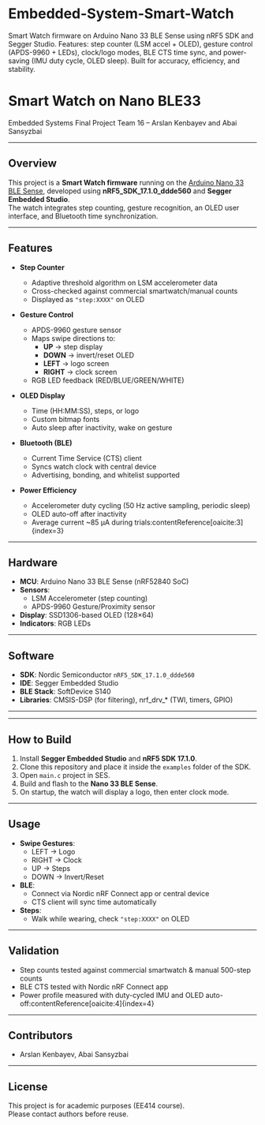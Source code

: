 # Embedded-System-Smart-Watch
Smart Watch firmware on Arduino Nano 33 BLE Sense using nRF5 SDK and Segger Studio. Features: step counter (LSM accel + OLED), gesture control (APDS-9960 + LEDs), clock/logo modes, BLE CTS time sync, and power-saving (IMU duty cycle, OLED sleep). Built for accuracy, efficiency, and stability.
# Smart Watch on Nano BLE33

Embedded Systems Final Project 
Team 16 – Arslan Kenbayev and Abai Sansyzbai  

---

## Overview
This project is a **Smart Watch firmware** running on the [Arduino Nano 33 BLE Sense](https://store.arduino.cc/products/arduino-nano-33-ble-sense), developed using **nRF5_SDK_17.1.0_ddde560** and **Segger Embedded Studio**.  
The watch integrates step counting, gesture recognition, an OLED user interface, and Bluetooth time synchronization.

---

## Features
- **Step Counter**
  - Adaptive threshold algorithm on LSM accelerometer data
  - Cross-checked against commercial smartwatch/manual counts
  - Displayed as `"step:XXXX"` on OLED

- **Gesture Control**
  - APDS-9960 gesture sensor
  - Maps swipe directions to:
    - **UP** → step display
    - **DOWN** → invert/reset OLED
    - **LEFT** → logo screen
    - **RIGHT** → clock screen
  - RGB LED feedback (RED/BLUE/GREEN/WHITE)

- **OLED Display**
  - Time (HH:MM:SS), steps, or logo
  - Custom bitmap fonts
  - Auto sleep after inactivity, wake on gesture

- **Bluetooth (BLE)**
  - Current Time Service (CTS) client
  - Syncs watch clock with central device
  - Advertising, bonding, and whitelist supported

- **Power Efficiency**
  - Accelerometer duty cycling (50 Hz active sampling, periodic sleep)
  - OLED auto-off after inactivity
  - Average current ~85 µA during trials:contentReference[oaicite:3]{index=3}

---

## Hardware
- **MCU**: Arduino Nano 33 BLE Sense (nRF52840 SoC)
- **Sensors**:
  - LSM Accelerometer (step counting)
  - APDS-9960 Gesture/Proximity sensor
- **Display**: SSD1306-based OLED (128×64)
- **Indicators**: RGB LEDs

---

## Software
- **SDK**: Nordic Semiconductor `nRF5_SDK_17.1.0_ddde560`
- **IDE**: Segger Embedded Studio
- **BLE Stack**: SoftDevice S140
- **Libraries**: CMSIS-DSP (for filtering), nrf_drv_* (TWI, timers, GPIO)

---


---

## How to Build
1. Install **Segger Embedded Studio** and **nRF5 SDK 17.1.0**.
2. Clone this repository and place it inside the `examples` folder of the SDK.
3. Open `main.c` project in SES.
4. Build and flash to the **Nano 33 BLE Sense**.
5. On startup, the watch will display a logo, then enter clock mode.

---

## Usage
- **Swipe Gestures**:
  - LEFT → Logo  
  - RIGHT → Clock  
  - UP → Steps  
  - DOWN → Invert/Reset
- **BLE**:
  - Connect via Nordic nRF Connect app or central device
  - CTS client will sync time automatically
- **Steps**:
  - Walk while wearing, check `"step:XXXX"` on OLED

---

## Validation
- Step counts tested against commercial smartwatch & manual 500-step counts
- BLE CTS tested with Nordic nRF Connect app
- Power profile measured with duty-cycled IMU and OLED auto-off:contentReference[oaicite:4]{index=4}

---

## Contributors
- Arslan Kenbayev, Abai Sansyzbai  

---

## License
This project is for academic purposes (EE414 course).  
Please contact authors before reuse.

